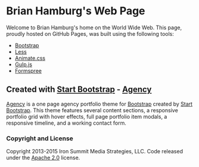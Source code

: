 # Brian Hamburg's Web Page

Welcome to Brian Hamburg's home on the World Wide Web. This page, proudly hosted on GitHub Pages, was built using the following tools:

+ [Bootstrap](http://getbootstrap.com/)
+ [Less](http://lesscss.org/)
+ [Animate.css](http://daneden.github.io/animate.css/)
+ [Gulp.js](http://gulpjs.com/)
+ [Formspree](http://formspree.io/)

## Created with [Start Bootstrap](http://startbootstrap.com/) - [Agency](http://startbootstrap.com/template-overviews/agency/)

[Agency](http://startbootstrap.com/template-overviews/agency/) is a one page agency portfolio theme for [Bootstrap](http://getbootstrap.com/) created by [Start Bootstrap](http://startbootstrap.com/). This theme features several content sections, a responsive portfolio grid with hover effects, full page portfolio item modals, a responsive timeline, and a working contact form.

### Copyright and License

Copyright 2013-2015 Iron Summit Media Strategies, LLC. Code released under the [Apache 2.0](https://github.com/IronSummitMedia/startbootstrap-agency/blob/gh-pages/LICENSE) license.

